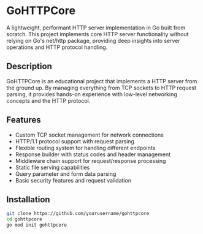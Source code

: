 # GoHTTPCore

A lightweight, performant HTTP server implementation in Go built from scratch. This project implements core HTTP server functionality without relying on Go's net/http package, providing deep insights into server operations and HTTP protocol handling.

## Description

GoHTTPCore is an educational project that implements a HTTP server from the ground up. By managing everything from TCP sockets to HTTP request parsing, it provides hands-on experience with low-level networking concepts and the HTTP protocol.

## Features

* Custom TCP socket management for network connections
* HTTP/1.1 protocol support with request parsing
* Flexible routing system for handling different endpoints
* Response builder with status codes and header management
* Middleware chain support for request/response processing
* Static file serving capabilities
* Query parameter and form data parsing
* Basic security features and request validation

## Installation

```bash
git clone https://github.com/yourusername/gohttpcore
cd gohttpcore
go mod init gohttpcore
